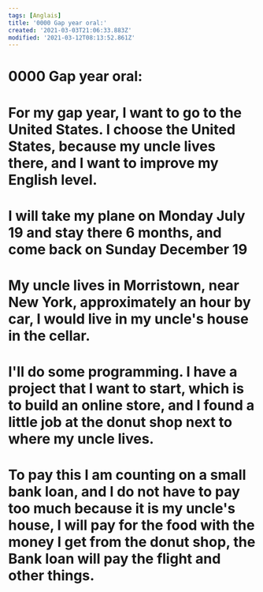 ```yaml
---
tags: [Anglais]
title: '0000 Gap year oral:'
created: '2021-03-03T21:06:33.883Z'
modified: '2021-03-12T08:13:52.861Z'
---
```


# 0000  Gap year oral:

# For my gap year, I want to go to the United States. I choose the United States, because my uncle lives there, and I want to improve my English level.

# I will take my plane on Monday July 19 and stay there 6 months, and come back on Sunday December 19

# My uncle lives in Morristown, near New York, approximately an hour by car, I would live in my uncle's house in the cellar.

# I'll do some programming. I have a project that I want to start, which is to build an online store, and I found a little job at the donut shop next to where my uncle lives.

# To pay this I am counting on a small bank loan, and I do not have to pay too much because it is my uncle's house, I will pay for the food with the money I get from the donut shop, the Bank loan will pay the flight and other things. 
